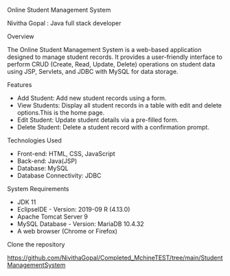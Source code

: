 Online Student Management System

Nivitha Gopal : Java full stack developer 

Overview

The Online Student Management System is a web-based application designed to manage student records.
It provides a user-friendly interface to perform CRUD (Create, Read, Update, Delete) operations on student data using JSP, Servlets, and JDBC with MySQL for data storage.

Features
* Add Student: Add new student records using a form.
* View Students: Display all student records in a table with edit and delete options.This is the home page.
* Edit Student: Update student details via a pre-filled form.
* Delete Student: Delete a student record with a confirmation prompt.

Technologies Used
* Front-end: HTML, CSS, JavaScript
* Back-end: Java(JSP)
* Database: MySQL
* Database Connectivity: JDBC

System Requirements
*  JDK 11
*  EclipseIDE - Version: 2019-09 R (4.13.0)
*  Apache Tomcat Server 9
*  MySQL Database - Version: MariaDB 10.4.32
*  A web browser (Chrome or Firefox)

Clone the repository

https://github.com/NivithaGopal/Completed_MchineTEST/tree/main/StudentManagementSystem
